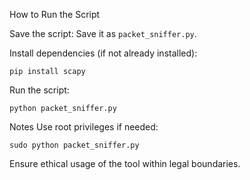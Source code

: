 How to Run the Script

Save the script: Save it as `packet_sniffer.py`.

Install dependencies (if not already installed):

`pip install scapy
`

Run the script:

`python packet_sniffer.py
`

Notes
Use root privileges if needed:

`sudo python packet_sniffer.py
`

Ensure ethical usage of the tool within legal boundaries.
